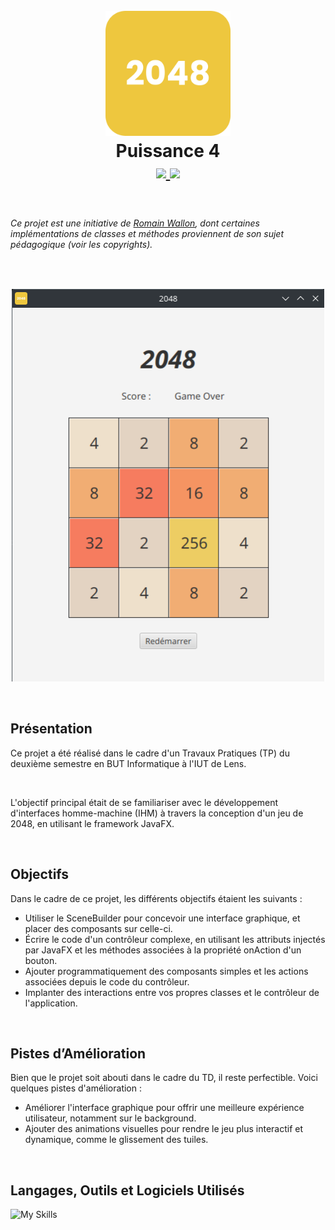 <h1 align="center">
  <br>
  <img src="https://github.com/axelriv62/2048/blob/main/src/main/resources/icon.png" width="200">
  <br>
  <b>Puissance 4</b>
  <br>
  <a href="https://github.com/axelriv62/2048/blob/main/README.md">
    <img src="https://img.shields.io/badge/README-FR-blue">
  </a>
  <a href="https://github.com/axelriv62/2048/blob/main/README-EN.md">
    <img src="https://img.shields.io/badge/README-EN-blue">
  </a>
</h1>

<br>

###### *Ce projet est une initiative de [Romain Wallon](https://github.com/romainwallon), dont certaines implémentations de classes et méthodes proviennent de son sujet pédagogique (voir les copyrights).*

<br>

<p align="center">
  <img src="https://github.com/axelriv62/2048/blob/main/src/main/resources/screenshot.png" width="500">
</p>

<br>


## Présentation

Ce projet a été réalisé dans le cadre d'un Travaux Pratiques (TP) du deuxième semestre en BUT Informatique à l'IUT de Lens.

<br>

L'objectif principal était de se familiariser avec le développement d'interfaces homme-machine (IHM) à travers la conception d'un jeu de 2048, en utilisant le framework JavaFX.

<br>

## Objectifs

Dans le cadre de ce projet, les différents objectifs étaient les suivants :

+ Utiliser le SceneBuilder pour concevoir une interface graphique, et placer des composants sur celle-ci.
+ Écrire le code d'un contrôleur complexe, en utilisant les attributs injectés par JavaFX et les méthodes associées à la propriété onAction d'un bouton.
+ Ajouter programmatiquement des composants simples et les actions associées depuis le code du contrôleur.
+ Implanter des interactions entre vos propres classes et le contrôleur de l'application.

<br>

## Pistes d’Amélioration

Bien que le projet soit abouti dans le cadre du TD, il reste perfectible. Voici quelques pistes d'amélioration :

+ Améliorer l'interface graphique pour offrir une meilleure expérience utilisateur, notamment sur le background.
+ Ajouter des animations visuelles pour rendre le jeu plus interactif et dynamique, comme le glissement des tuiles.

<br>

## Langages, Outils et Logiciels Utilisés

![My Skills](https://go-skill-icons.vercel.app/api/icons?i=java,gradle&theme=dark)
